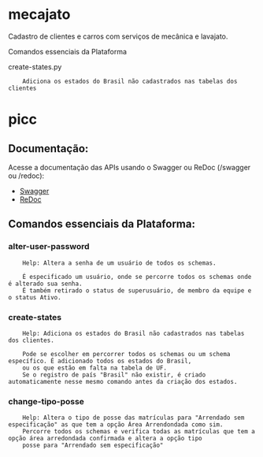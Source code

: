 # mecajato
Cadastro de clientes e carros com serviços de mecânica e lavajato.


Comandos essenciais da Plataforma

create-states.py


        Adiciona os estados do Brasil não cadastrados nas tabelas dos clientes

        
# picc

## Documentação:

Acesse a documentação das APIs usando o Swagger ou ReDoc (/swagger ou /redoc):

- [Swagger](http://localhost:8000/swagger/)
- [ReDoc](http://localhost:8000/redoc/)


## Comandos essenciais da Plataforma:


### alter-user-password

        Help: Altera a senha de um usuário de todos os schemas.
        
        É especificado um usuário, onde se percorre todos os schemas onde é alterado sua senha.
        É também retirado o status de superusuário, de membro da equipe e o status Ativo.

### create-states

        Help: Adiciona os estados do Brasil não cadastrados nas tabelas dos clientes.
        
        Pode se escolher em percorrer todos os schemas ou um schema específico. É adicionado todos os estados do Brasil,
        ou os que estão em falta na tabela de UF.  
        Se o registro de país "Brasil" não existir, é criado automaticamente nesse mesmo comando antes da criação dos estados.


### change-tipo-posse

        Help: Altera o tipo de posse das matrículas para "Arrendado sem especificação" as que tem a opção Área Arrendondada como sim.
        Percorre todos os schemas e verifica todas as matrículas que tem a opção área arredondada confirmada e altera a opção tipo
        posse para "Arrendado sem especificação"
